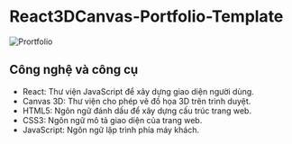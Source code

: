 # React3DCanvas-Portfolio-Template
![Prortfolio](https://i.ibb.co/hDckYKF/compute.png)

## Công nghệ và công cụ

- React: Thư viện JavaScript để xây dựng giao diện người dùng.
- Canvas 3D: Thư viện cho phép vẽ đồ họa 3D trên trình duyệt.
- HTML5: Ngôn ngữ đánh dấu để xây dựng cấu trúc trang web.
- CSS3: Ngôn ngữ mô tả giao diện của trang web.
- JavaScript: Ngôn ngữ lập trình phía máy khách.
